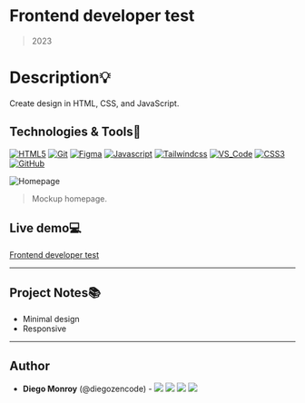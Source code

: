 # Frontend developer test

> 2023

# Description:bulb:

Create design in HTML, CSS, and JavaScript.

## Technologies & Tools:wrench:

[![HTML5](https://img.shields.io/badge/≡-HTML5-E34F26?&style=flat-square&logo=html5&labelColor=282828)](https://developer.mozilla.org/en-US/)
[![Git](https://img.shields.io/badge/≡-Git-F05032?logo=git&style=flat-square&labelColor=282828)](https://git-scm.com/)
[![Figma](https://img.shields.io/badge/≡-Figma-F24E1E?logo=Figma&style=flat-square&labelColor=282828)](https://www.figma.com/)
[![Javascript](https://img.shields.io/badge/≡-Javascript-F7DF1E?logo=javascript&style=flat-square&labelColor=282828)](https://git-scm.com/)
[![Tailwindcss](https://img.shields.io/badge/≡-Tailwindcss-06B6D4?&style=flat-square&logo=tailwindcss&labelColor=282828)](https://tailwindcss.com/)
[![VS_Code](https://img.shields.io/badge/≡-VS_Code-007ACC?logo=visual-studio-code&style=flat-square&logoColor=007ACC&labelColor=282828)](https://code.visualstudio.com/)
[![CSS3](https://img.shields.io/badge/≡-CSS3-1572B6?logo=CSS3&style=flat-square&logoColor=1572B6&labelColor=282828)](https://developer.mozilla.org/en-US/)
[![GitHub](https://img.shields.io/badge/≡-GitHub-181717?logo=GitHub&style=flat-square&labelColor=282828)](https://github.com/)

![Homepage](images/homepage.png)

> Mockup homepage.

## Live demo:computer:

[Frontend developer test](https://diegozencode.github.io/frontend-developer-test/)

---

## Project Notes:books:

- Minimal design
- Responsive

---

## Author

- **Diego Monroy** (@diegozencode) - [<img src="https://img.shields.io/badge/Portfolio-20d6fe.svg?&style=plastic"/>](https://diegozencode.me/)
  [<img src="https://img.shields.io/badge/Twitter-1DA1F2.svg?&style=plastic&logo=twitter&logoColor=white"/>](https://twitter.com/diegozencode)
  [<img src="https://img.shields.io/badge/Linkedin-0A66C2.svg?&style=plastic&logo=linkedin&logoColor=white"/>](https://www.linkedin.com/in/diegozencode)
  [<img src="https://img.shields.io/badge/GitHub-181717.svg?&style=plastic&logo=github&logoColor=white"/>](https://github.com/diegozencode)
